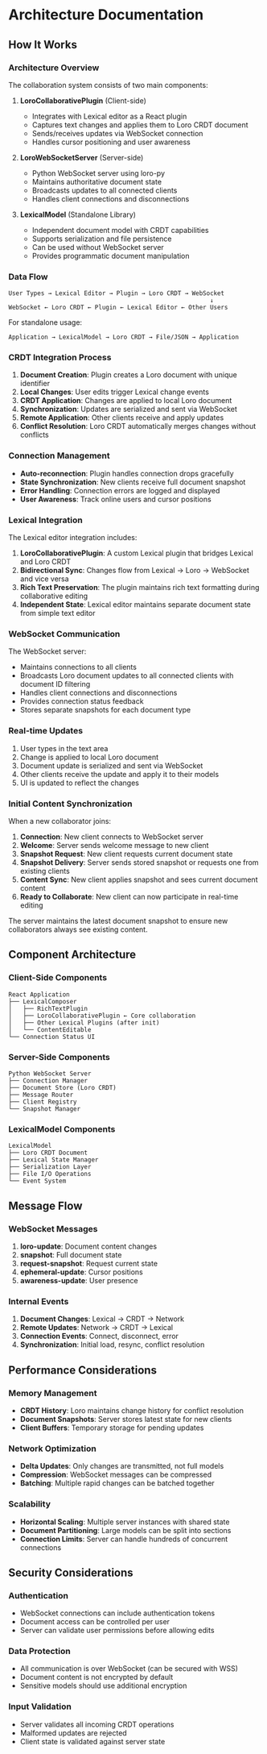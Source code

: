 # Architecture Documentation

## How It Works

### Architecture Overview

The collaboration system consists of two main components:

1. **LoroCollaborativePlugin** (Client-side)
   - Integrates with Lexical editor as a React plugin
   - Captures text changes and applies them to Loro CRDT document
   - Sends/receives updates via WebSocket connection
   - Handles cursor positioning and user awareness

2. **LoroWebSocketServer** (Server-side)  
   - Python WebSocket server using loro-py
   - Maintains authoritative document state
   - Broadcasts updates to all connected clients
   - Handles client connections and disconnections

3. **LexicalModel** (Standalone Library)
   - Independent document model with CRDT capabilities
   - Supports serialization and file persistence
   - Can be used without WebSocket server
   - Provides programmatic document manipulation

### Data Flow

```
User Types → Lexical Editor → Plugin → Loro CRDT → WebSocket
                                                        ↓
WebSocket ← Loro CRDT ← Plugin ← Lexical Editor ← Other Users
```

For standalone usage:
```
Application → LexicalModel → Loro CRDT → File/JSON → Application
```

### CRDT Integration Process

1. **Document Creation**: Plugin creates a Loro document with unique identifier
2. **Local Changes**: User edits trigger Lexical change events  
3. **CRDT Application**: Changes are applied to local Loro document
4. **Synchronization**: Updates are serialized and sent via WebSocket
5. **Remote Application**: Other clients receive and apply updates
6. **Conflict Resolution**: Loro CRDT automatically merges changes without conflicts

### Connection Management

- **Auto-reconnection**: Plugin handles connection drops gracefully
- **State Synchronization**: New clients receive full document snapshot
- **Error Handling**: Connection errors are logged and displayed
- **User Awareness**: Track online users and cursor positions

### Lexical Integration

The Lexical editor integration includes:

1. **LoroCollaborativePlugin**: A custom Lexical plugin that bridges Lexical and Loro CRDT
2. **Bidirectional Sync**: Changes flow from Lexical → Loro → WebSocket and vice versa
3. **Rich Text Preservation**: The plugin maintains rich text formatting during collaborative editing
4. **Independent State**: Lexical editor maintains separate document state from simple text editor

### WebSocket Communication

The WebSocket server:
- Maintains connections to all clients
- Broadcasts Loro document updates to all connected clients with document ID filtering
- Handles client connections and disconnections
- Provides connection status feedback
- Stores separate snapshots for each document type

### Real-time Updates

1. User types in the text area
2. Change is applied to local Loro document
3. Document update is serialized and sent via WebSocket
4. Other clients receive the update and apply it to their models
5. UI is updated to reflect the changes

### Initial Content Synchronization

When a new collaborator joins:

1. **Connection**: New client connects to WebSocket server
2. **Welcome**: Server sends welcome message to new client
3. **Snapshot Request**: New client requests current document state
4. **Snapshot Delivery**: Server sends stored snapshot or requests one from existing clients
5. **Content Sync**: New client applies snapshot and sees current document content
6. **Ready to Collaborate**: New client can now participate in real-time editing

The server maintains the latest document snapshot to ensure new collaborators always see existing content.

## Component Architecture

### Client-Side Components

```
React Application
├── LexicalComposer
│   ├── RichTextPlugin
│   ├── LoroCollaborativePlugin ← Core collaboration
│   ├── Other Lexical Plugins (after init)
│   └── ContentEditable
└── Connection Status UI
```

### Server-Side Components

```
Python WebSocket Server
├── Connection Manager
├── Document Store (Loro CRDT)
├── Message Router
├── Client Registry
└── Snapshot Manager
```

### LexicalModel Components

```
LexicalModel
├── Loro CRDT Document
├── Lexical State Manager
├── Serialization Layer
├── File I/O Operations
└── Event System
```

## Message Flow

### WebSocket Messages

1. **loro-update**: Document content changes
2. **snapshot**: Full document state
3. **request-snapshot**: Request current state
4. **ephemeral-update**: Cursor positions
5. **awareness-update**: User presence

### Internal Events

1. **Document Changes**: Lexical → CRDT → Network
2. **Remote Updates**: Network → CRDT → Lexical
3. **Connection Events**: Connect, disconnect, error
4. **Synchronization**: Initial load, resync, conflict resolution

## Performance Considerations

### Memory Management

- **CRDT History**: Loro maintains change history for conflict resolution
- **Document Snapshots**: Server stores latest state for new clients
- **Client Buffers**: Temporary storage for pending updates

### Network Optimization

- **Delta Updates**: Only changes are transmitted, not full models
- **Compression**: WebSocket messages can be compressed
- **Batching**: Multiple rapid changes can be batched together

### Scalability

- **Horizontal Scaling**: Multiple server instances with shared state
- **Document Partitioning**: Large models can be split into sections
- **Connection Limits**: Server can handle hundreds of concurrent connections

## Security Considerations

### Authentication

- WebSocket connections can include authentication tokens
- Document access can be controlled per user
- Server can validate user permissions before allowing edits

### Data Protection

- All communication is over WebSocket (can be secured with WSS)
- Document content is not encrypted by default
- Sensitive models should use additional encryption

### Input Validation

- Server validates all incoming CRDT operations
- Malformed updates are rejected
- Client state is validated against server state

